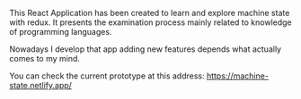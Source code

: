 This React Application has been created to learn and explore machine state with redux.
It presents the examination process mainly related to knowledge of programming languages.

Nowadays I develop that app adding new features depends what actually comes to my mind.

You can check the current prototype at this address:
https://machine-state.netlify.app/
